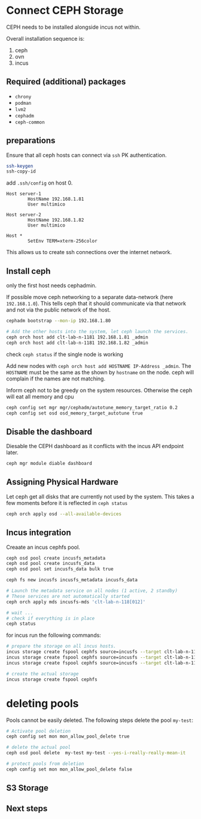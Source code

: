 # Connect CEPH Storage

CEPH needs to be installed alongside incus not within.

Overall installation sequence is:

1. ceph
2. ovn
3. incus

## Required (additional) packages

- `chrony`
- `podman`
- `lvm2`
- `cephadm`
- `ceph-common`

## preparations

Ensure that all ceph hosts can connect via `ssh` PK authentication. 

```bash
ssh-keygen
ssh-copy-id 
```

add `.ssh/config` on host 0.

```
Host server-1
        HostName 192.168.1.81
        User multimico

Host server-2
        HostName 192.168.1.82
        User multimico

Host *
        SetEnv TERM=xterm-256color
```

This allows us to create ssh connections over the internet network.

## Install ceph

only the first host needs cephadmin.

If possible move ceph networking to a separate data-network (here `192.168.1.0`). This tells ceph that it should 
communicate via that network and not via the public network of the host. 

```bash
cephadm bootstrap --mon-ip 192.168.1.80

# Add the other hosts into the system, let ceph launch the services.
ceph orch host add clt-lab-n-1181 192.168.1.81 _admin
ceph orch host add clt-lab-n-1181 192.168.1.82 _admin
```

check `ceph status` if the single node is working

Add new nodes with `ceph orch host add HOSTNAME IP-Address _admin`. The `HOSTNAME` must be the same as the shown by `hostname` on the node. ceph will complain if the names are not matching. 

Inform ceph not to be greedy on the system resources. Otherwise the ceph will eat all memory and cpu
```bash
ceph config set mgr mgr/cephadm/autotune_memory_target_ratio 0.2
ceph config set osd osd_memory_target_autotune true
```

## Disable the dashboard

Diesable the CEPH dashboard as it conflicts with the incus API endpoint later. 

```bash
ceph mgr module diable dashboard
```

## Assigning Physical Hardware

Let ceph get all disks that are currently not used by the system. This takes a few moments before it is reflected in `ceph status`

```bash
ceph orch apply osd --all-available-devices
```

## Incus integration 

Creaate an incus cephfs pool.

```bash
ceph osd pool create incusfs_metadata
ceph osd pool create incusfs_data
ceph osd pool set incusfs_data bulk true

ceph fs new incusfs incusfs_metadata incusfs_data

# Launch the metadata service on all nodes (1 active, 2 standby)
# These services are not automatically started
ceph orch apply mds incusfs-mds 'clt-lab-n-118[012]'

# wait ...
# check if everything is in place
ceph status
```

for incus run the following commands: 

```bash
# prepare the storage on all incus hosts. 
incus storage create fspool cephfs source=incusfs --target clt-lab-n-1180
incus storage create fspool cephfs source=incusfs --target clt-lab-n-1181
incus storage create fspool cephfs source=incusfs --target clt-lab-n-1182

# create the actual storage
incus storage create fspool cephfs
```


# deleting pools

Pools cannot be easily deleted. The following steps delete the pool `my-test`:

```bash
# Activate pool deletion
ceph config set mon mon_allow_pool_delete true

# delete the actual pool
ceph osd pool delete  my-test my-test --yes-i-really-really-mean-it

# protect pools from deletion
ceph config set mon mon_allow_pool_delete false
```

## S3 Storage

## Next steps

